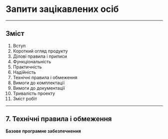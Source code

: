 # Запити зацікавлених осіб
***
## Зміст

1. Вступ
2. Короткий огляд продукту
3. Ділові правила і приписи
4. Функціональність
5. Практичність
6. Надійність
7. Технічні правила і обмеження
8. Вимоги до комплектації
9. Вимоги до документації
10. Тривалість проекту
11. Зміст робіт
***
## 7. Технічні правила і обмеження

**Базове програмне забезпечнення**
